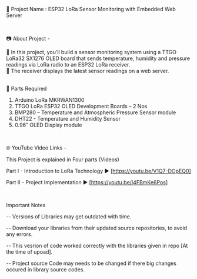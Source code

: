 🔴 Project Name : ESP32 LoRa Sensor Monitoring with Embedded Web Server

<br  />

📷 About Project -   

🚩   In this project, you’ll build a sensor monitoring system using a TTGO LoRa32 SX1276 OLED board that sends temperature, humidity and pressure readings via LoRa radio to an ESP32 LoRa receiver.  
🚩   The receiver displays the latest sensor readings on a web server.  
<br  />

📜 Parts Required  

1. Arduino LoRa MKRWAN1300  
2. TTGO LoRa ESP32 OLED Development Boards – 2 Nos  
3. BMP280 – Temperature and Atmospheric Pressure Sensor module  
4. DHT22 - Temperature and Humidity Sensor  
5. 0.96” OLED Display module  

<br  />

🌐 YouTube Video Links -    

This Project is explained in Four parts (Videos)

Part I        -  Introduction to LoRa Technology               ▶️  [https://youtu.be/V1Q7-DOpEQ0​]  

Part II       -  Project Implementation                         ▶️  [https://youtu.be/I4FBmKe6Pos​]  
  
<br  />


Important Notes  

-- Versions of Libraries may get outdated with time.  

-- Download your libraries from their updated source repositories, to avoid any errors.  

-- This vesrion of code worked correctly with the libraries given in repo [At the time of upoad].  

-- Project source Code may needs to be changed if there big changes occured in library source codes.  